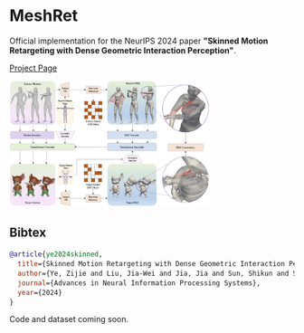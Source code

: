 # MeshRet
Official implementation for the NeurIPS 2024 paper **"Skinned Motion Retargeting with Dense Geometric Interaction Perception"**.

[Project Page](https://abcyzj.github.io/MeshRet/)

<img src="img/pipeline.png" alt="MeshRet" width="70%" />

## Bibtex

```bibtex
@article{ye2024skinned,
  title={Skinned Motion Retargeting with Dense Geometric Interaction Perception},
  author={Ye, Zijie and Liu, Jia-Wei and Jia, Jia and Sun, Shikun and Shou, Mike Zheng},
  journal={Advances in Neural Information Processing Systems},
  year={2024}
}
```

Code and dataset coming soon.
